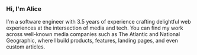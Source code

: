 ### Hi, I'm Alice

I'm a software engineer with 3.5 years of experience crafting delightful web experiences at the intersection of media and tech. You can find my work across well-known media companies such as The Atlantic and National Geographic, where I build products, features, landing pages, and even custom articles.
